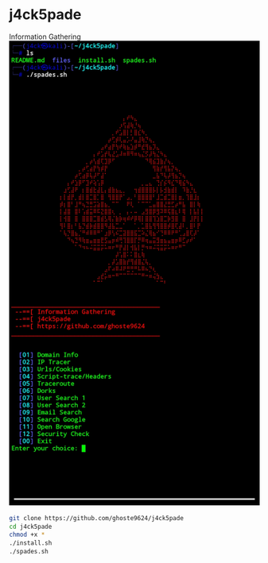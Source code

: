# j4ck5pade
Information Gathering 
![alt text](https://github.com/ghoste9624/j4ck5pade/blob/main/files%2FScreenshot_20250420-200656_Termux.jpg)
```bash
git clone https://github.com/ghoste9624/j4ck5pade
cd j4ck5pade
chmod +x *
./install.sh
./spades.sh
```
